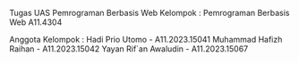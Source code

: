 Tugas UAS Pemrograman Berbasis Web
Kelompok : Pemrograman Berbasis Web A11.4304

Anggota Kelompok :
Hadi Prio Utomo - A11.2023.15041
Muhammad Hafizh Raihan - A11.2023.15042
Yayan Rif`an Awaludin - A11.2023.15067
